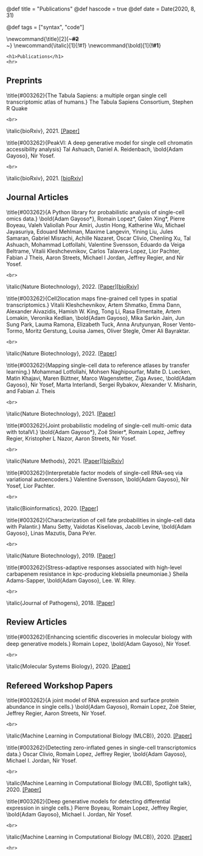 @def title = "Publications"
@def hascode = true
@def date = Date(2020, 8, 31)

@def tags = ["syntax", "code"]

<!-- \newcommand{\title}[2]{~~~<span style="color:#1; font-weight: 800">#2</span><br>~~~} -->
\newcommand{\title}[2]{~~~<span style="font-weight: 750">#2</span><br>~~~}
\newcommand{\italic}[1]{_*!#1*_}
\newcommand{\bold}[1]{__!#1__}

~~~
<h1>Publications</h1>
<hr>
~~~

## Preprints

\title{#003262}{The Tabula Sapiens: a multiple organ single cell transcriptomic atlas of humans.}
The Tabula Sapiens Consortium, Stephen R Quake
~~~
<br>
~~~
\italic{bioRxiv}, 2021. [[Paper]](https://www.biorxiv.org/content/10.1101/2021.07.19.452956v2.abstract)

\title{#003262}{PeakVI: A deep generative model for single cell chromatin accessibility analysis}
Tal Ashuach, Daniel A. Reidenbach, \bold{Adam Gayoso}, Nir Yosef.
~~~
<br>
~~~
\italic{bioRxiv}, 2021. [[bioRxiv]](https://doi.org/10.1101/2021.04.29.442020)

## Journal Articles

\title{#003262}{A Python library for probabilistic analysis of single-cell omics data.}
\bold{Adam Gayoso*}, Romain Lopez\*, Galen Xing\*, Pierre Boyeau, Valeh Valiollah Pour Amiri, Justin Hong, Katherine Wu, Michael Jayasuriya, Edouard Mehlman, Maxime Langevin, Yining Liu, Jules Samaran, Gabriel Misrachi, Achille Nazaret, Oscar Clivio, Chenling Xu, Tal Ashuach, Mohammad Lotfollahi, Valentine Svensson, Eduardo da Veiga Beltrame, Vitalii Kleshchevnikov, Carlos Talavera-Lopez, Lior Pachter, Fabian J Theis, Aaron Streets, Michael I Jordan, Jeffrey Regier, and Nir Yosef.
~~~
<br>
~~~
\italic{Nature Biotechnology}, 2022. [[Paper]](http://dx.doi.org/10.1038/s41587-021-01206-w)[[bioRxiv]](https://www.biorxiv.org/content/10.1101/2021.04.28.441833v1)

\title{#003262}{Cell2location maps fine-grained cell types in spatial transcriptomics.}
Vitalii Kleshchevnikov, Artem Shmatko, Emma Dann, Alexander Aivazidis, Hamish W. King, Tong Li, Rasa Elmentaite, Artem Lomakin, Veronika Kedlian, \bold{Adam Gayoso}, Mika Sarkin Jain, Jun Sung Park, Lauma Ramona, Elizabeth Tuck, Anna Arutyunyan, Roser Vento-Tormo, Moritz Gerstung, Louisa James, Oliver Stegle, Omer Ali Bayraktar.
~~~
<br>
~~~
\italic{Nature Biotechnology}, 2022. [[Paper]](https://www.nature.com/articles/s41587-021-01139-4)

\title{#003262}{Mapping single-cell data to reference atlases by transfer learning.}
Mohammad Lotfollahi, Mohsen Naghipourfar, Malte D. Luecken, Matin Khajavi, Maren Büttner, Marco Wagenstetter, Ziga Avsec, \bold{Adam Gayoso}, Nir Yosef, Marta Interlandi, Sergei Rybakov, Alexander V. Misharin, and Fabian J. Theis
~~~
<br>
~~~
\italic{Nature Biotechnology}, 2021. [[Paper]](https://www.nature.com/articles/s41587-021-01001-7)

\title{#003262}{Joint probabilistic modeling of single-cell multi-omic data with totalVI.}
\bold{Adam Gayoso*}, Zoë Steier*, Romain Lopez, Jeffrey Regier, Kristopher L Nazor, Aaron Streets, Nir Yosef.
~~~
<br>
~~~
\italic{Nature Methods}, 2021. [[Paper]](https://www.nature.com/articles/s41592-020-01050-x.epdf?sharing_token=F_xpBUwgD5vHVAB5jvU0c9RgN0jAjWel9jnR3ZoTv0NDA6nPyssLQkWDcY8VB7gLKdlD8q3cqpF5ovLZjZTudaweTnzODEXCrkjJ2UJEEpOAhfOCwEZ0h0Y2WTkn_GOBfGUZhH-lzX_u_AswArGFGinU1pcuXPvuTkPrrQI4zko%3D)[[bioRxiv]](https://www.biorxiv.org/content/10.1101/2020.05.08.083337v2)

\title{#003262}{Interpretable factor models of single-cell RNA-seq via
variational autoencoders.}
Valentine Svensson, \bold{Adam Gayoso}, Nir Yosef, Lior Pachter.
~~~
<br>
~~~
\italic{Bioinformatics}, 2020. [[Paper]](https://academic.oup.com/bioinformatics/advance-article/doi/10.1093/bioinformatics/btaa169/5807606?rss=1)

\title{#003262}{Characterization of cell fate probabilities
in single-cell data with Palantir.}
Manu Setty, Vaidotas Kiseliovas, Jacob Levine, \bold{Adam Gayoso}, Linas Mazutis, Dana Pe’er.
~~~
<br>
~~~
\italic{Nature Biotechnology}, 2019. [[Paper]](https://www.nature.com/articles/s41587-019-0068-4)

\title{#003262}{Stress-adaptive responses associated with high-level
carbapenem resistance in kpc-producing klebsiella
pneumoniae.}
Sheila Adams-Sapper, \bold{Adam Gayoso}, Lee. W. Riley.
~~~
<br>
~~~
\italic{Journal of Pathogens}, 2018. [[Paper]](https://www.hindawi.com/journals/jpath/2018/3028290/abs/)

## Review Articles

\title{#003262}{Enhancing scientiﬁc discoveries in molecular biology with deep generative
models.}
Romain Lopez, \bold{Adam Gayoso}, Nir Yosef.
~~~
<br>
~~~
\italic{Molecular Systems Biology}, 2020. [[Paper]](https://www.embopress.org/doi/full/10.15252/msb.20199198)

## Refereed Workshop Papers

\title{#003262}{A joint model of RNA expression and surface protein abundance in single
cells.}
\bold{Adam Gayoso}, Romain Lopez, Zo&euml; Steier, Jeffrey Regier, Aaron Streets, Nir Yosef.
~~~
<br>
~~~
\italic{Machine Learning in Computational Biology (MLCB)}, 2020. [[Paper]](https://www.biorxiv.org/content/10.1101/791947v1)

\title{#003262}{Detecting zero-inflated genes in single-cell transcriptomics data.}
Oscar Clivio, Romain Lopez, Jeffrey Regier, \bold{Adam Gayoso}, Michael I. Jordan, Nir Yosef.
~~~
<br>
~~~
\italic{Machine Learning in Computational Biology (MLCB), Spotlight talk}, 2020. [[Paper]](https://www.biorxiv.org/content/10.1101/794875v1)

\title{#003262}{Deep generative models for detecting differential expression in single
cells.}
Pierre Boyeau, Romain Lopez, Jeffrey Regier, \bold{Adam Gayoso}, Michael I. Jordan, Nir Yosef.
~~~
<br>
~~~
\italic{Machine Learning in Computational Biology (MLCB)}, 2020. [[Paper]](https://www.biorxiv.org/content/10.1101/794289v1)

~~~
<hr>
~~~